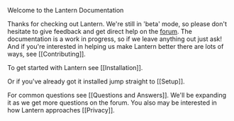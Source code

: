 Welcome to the Lantern Documentation

Thanks for checking out Lantern. We're still in 'beta' mode, so please don't hesitate to give feedback and get direct help on the [forum](https://groups.google.com/forum/#!forum/lantern-users-en). The documentation is a work in progress, so if we leave anything out just ask! And if you're interested in helping us make Lantern better there are lots of ways, see [[Contributing]].

To get started with Lantern see [[Installation]].

Or if you've already got it installed jump straight to [[Setup]].

For common questions see [[Questions and Answers]]. We'll be expanding it as we get more questions on the forum. You also may be interested in how Lantern approaches [[Privacy]].
